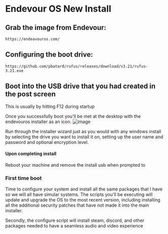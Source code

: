 # Endevour OS New Install
## Grab the image from Endevour:
	https://endeavouros.com/


## Configuring the boot drive:
	https://github.com/pbatard/rufus/releases/download/v3.21/rufus-3.21.exe
	



## Boot into the USB drive that you had created in the post screen

This is usually by hitting F12 during startup

Once you successfully boot you'll be met at the desktop with the endevouros installer as an icon. 
![image](https://github.com/user-attachments/assets/0d9b4934-ac1f-4667-a482-00defe873fdf)


Run through the installer wizard just as you would with any windows install by selecting the drive you want to install it on, setting up the user name and password and optional encryption level.

#### Upon completing install

Reboot your machine and remove the install usb when prompted to



### First time boot

Time to configure your system and install all the same packages that I have so we will all have simular systems. The scripts you'll be executing will update and upgrade the OS to the most recent version, including installing all the additional security patches that have not made it into the main installer.

Secondly, the configure script will install steam, discord, and other packages needed to have a seamless audio and video experience
